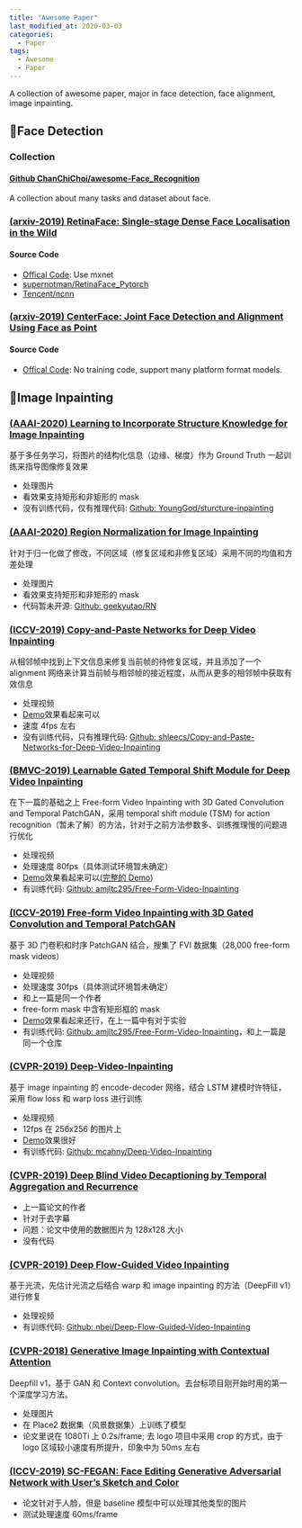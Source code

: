 ```yaml
---
title: "Awesome Paper"
last_modified_at: 2020-03-03
categories:
  - Paper
tags:
  - Awesome
  - Paper
---
```


A collection of awesome paper, major in face detection, face alignment, image inpainting.

## :fallen_leaf:Face Detection

### Collection

#### [Github ChanChiChoi/awesome-Face_Recognition](https://github.com/ChanChiChoi/awesome-Face_Recognition#datasets)

A collection about many tasks and dataset about face.

### [(arxiv-2019) RetinaFace: Single-stage Dense Face Localisation in the Wild](https://arxiv.org/abs/1905.00641)

#### Source Code

- [Offical Code](https://github.com/deepinsight/insightface/tree/master/RetinaFace): Use mxnet
- [supernotman/RetinaFace_Pytorch](https://github.com/supernotman/RetinaFace_Pytorch)
- [Tencent/ncnn](https://github.com/Tencent/ncnn/blob/master/examples/retinaface.cpp)

### [(arxiv-2019) CenterFace: Joint Face Detection and Alignment Using Face as Point](https://arxiv.org/abs/1911.03599)

#### Source Code

- [Offical Code](https://github.com/Star-Clouds/CenterFace): No training code, support many platform format models.

## :fallen_leaf:Image Inpainting

### [(AAAI-2020) Learning to Incorporate Structure Knowledge for Image Inpainting](https://arxiv.org/abs/2002.04170)

基于多任务学习，将图片的结构化信息（边缘、梯度）作为 Ground Truth 一起训练来指导图像修复效果

- 处理图片
- 看效果支持矩形和非矩形的 mask
- 没有训练代码，仅有推理代码: [Github: YoungGod/sturcture-inpainting](https://github.com/YoungGod/sturcture-inpainting)

### [(AAAI-2020) Region Normalization for Image Inpainting](https://arxiv.org/abs/1911.10375)

针对于归一化做了修改，不同区域（修复区域和非修复区域）采用不同的均值和方差处理

- 处理图片
- 看效果支持矩形和非矩形的 mask
- 代码暂未开源: [Github: geekyutao/RN](https://github.com/geekyutao/RN)

### [(ICCV-2019) Copy-and-Paste Networks for Deep Video Inpainting](https://arxiv.org/abs/1908.11587)

从相邻帧中找到上下文信息来修复当前帧的待修复区域，并且添加了一个 alignment 网络来计算当前帧与相邻帧的接近程度，从而从更多的相邻帧中获取有效信息

- 处理视频
- [Demo](https://www.youtube.com/watch?v=bxerAkHAttE&feature=youtu.be)效果看起来可以
- 速度 4fps 左右
- 没有训练代码，只有推理代码: [Github: shleecs/Copy-and-Paste-Networks-for-Deep-Video-Inpainting](https://github.com/shleecs/Copy-and-Paste-Networks-for-Deep-Video-Inpainting)

### [(BMVC-2019) Learnable Gated Temporal Shift Module for Deep Video Inpainting](https://arxiv.org/abs/1907.01131)

在下一篇的基础之上 Free-form Video Inpainting with 3D Gated Convolution and Temporal PatchGAN，采用 temporal shift module (TSM) for action recognition（暂未了解）的方法，针对于之前方法参数多、训练推理慢的问题进行优化

- 处理视频
- 处理速度 80fps（具体测试环境暂未确定）
- [Demo](https://www.youtube.com/watch?v=87Vh1HDBjD0&list=PLPoVtv-xp_dL5uckIzz1PKwNjg1yI0I94&index=32&t=0s)效果看起来可以([完整的 Demo](https://drive.google.com/drive/folders/1zMRqkDsv2X2BZ3lygRX3TiAc16qmCkJO))
- 有训练代码: [Github: amjltc295/Free-Form-Video-Inpainting](https://github.com/amjltc295/Free-Form-Video-Inpainting)

### [(ICCV-2019) Free-form Video Inpainting with 3D Gated Convolution and Temporal PatchGAN](https://arxiv.org/abs/1904.10247)

基于 3D 门卷积和时序 PatchGAN 结合，搜集了 FVI 数据集（28,000 free-form mask videos）

- 处理视频
- 处理速度 30fps（具体测试环境暂未确定）
- 和上一篇是同一个作者
- free-form mask 中含有矩形框的 mask
- [Demo](http://bit.ly/2Fu1n6b)效果看起来还行，在上一篇中有对于实验
- 有训练代码: [Github: amjltc295/Free-Form-Video-Inpainting](https://github.com/amjltc295/Free-Form-Video-Inpainting)，和上一篇是同一个仓库

### [(CVPR-2019) Deep-Video-Inpainting](https://arxiv.org/abs/1905.01639)

基于 image inpainting 的 encode-decoder 网络，结合 LSTM 建模时许特征，采用 flow loss 和 warp loss 进行训练

- 处理视频
- 12fps 在 256x256 的图片上
- [Demo](https://www.youtube.com/watch?time_continue=9&v=RtThGNTvkjY&feature=emb_logo)效果很好
- 有训练代码: [Github: mcahny/Deep-Video-Inpainting](https://github.com/mcahny/Deep-Video-Inpainting)

### [(CVPR-2019) Deep Blind Video Decaptioning by Temporal Aggregation and Recurrence](https://sites.google.com/view/bvdnet/)

- 上一篇论文的作者
- 针对于去字幕
- 问题：论文中使用的数据图片为 128x128 大小
- 没有代码

### [(CVPR-2019) Deep Flow-Guided Video Inpainting](https://arxiv.org/abs/1905.02884)

基于光流，先估计光流之后结合 warp 和 image inpainting 的方法（DeepFill v1）进行修复

- 处理视频
- 有训练代码: [Github: nbei/Deep-Flow-Guided-Video-Inpainting](https://github.com/nbei/Deep-Flow-Guided-Video-Inpainting)

### [(CVPR-2018) Generative Image Inpainting with Contextual Attention](https://arxiv.org/pdf/1801.07892.pdf)

Deepfill v1，基于 GAN 和 Context convolution。去台标项目刚开始时用的第一个深度学习方法。

- 处理图片
- 在 Place2 数据集（风景数据集）上训练了模型
- 论文里说在 1080Ti 上 0.2s/frame; 去 logo 项目中采用 crop 的方式，由于 logo 区域较小速度有所提升，印象中为 50ms 左右

### [(ICCV-2019) SC-FEGAN: Face Editing Generative Adversarial Network with User’s Sketch and Color](https://arxiv.org/pdf/1902.06838.pdf)

- 论文针对于人脸，但是 baseline 模型中可以处理其他类型的图片
- 测试处理速度 60ms/frame
